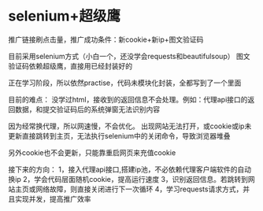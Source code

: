 # selenium+超级鹰
推广链接刷点击量，推广成功条件：新cookie+新ip+图文验证码

目前采用selenium方式（小白一个，还没学会requests和beautifulsoup）
图文验证码依赖超级鹰，直接用已经封装好的

正在学习阶段，所以依然practise，代码未模块化封装，全都写到了一个里面

目前的难点：
没学过html，接收到的返回信息不会处理。例如：代理api接口的返回数据，和提交验证码后的系统弹窗无法识别内容

因为经常换代理，所以网速慢，不会优化。
出现网站无法打开，或cookie或ip未更新直接跳转到主页，无法执行selenium中的关闭命令，导致浏览器堆叠

另外cookie也不会更新，只能靠重启网页来充值cookie



接下来的方向：
1，接入代理api接口,搭建ip池，不必依赖代理客户端软件的自动换ip
2，学会代码层面随机cookie，提高运行速度
3，识别返回信息。若跳转到网站主页或网络故障，则直接关闭进行下一次循环
4，学习requests请求方式，并且实现并发，提高推广效率
